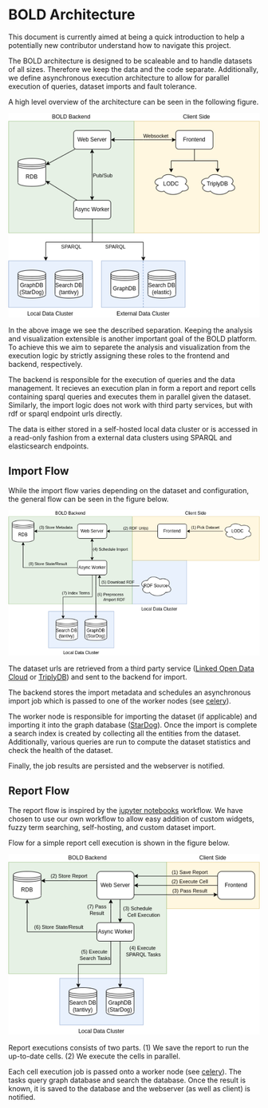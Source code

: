 # BOLD Architecture
This document is currently aimed at being a quick introduction to help a potentially new contributor understand how to navigate this project.

The BOLD architecture is designed to be scaleable and to handle datasets of all sizes. Therefore we keep the data and the code separate. 
Additionally, we define asynchronous execution architecture to allow for parallel execution of queries, dataset imports and fault tolerance.

A high level overview of the architecture can be seen in the following figure.

![Architecture Overview](resources/overview.png)

In the above image we see the described separation.
Keeping the analysis and visualization extensible is another important goal of the BOLD platform.
To achieve this we aim to separete the analysis and visualization from the execution logic by strictly assigning these roles to the frontend and backend, respectively.

The backend is responsible for the execution of queries and the data management.
It recieves an execution plan in form a report and report cells containing sparql queries and executes them in parallel given the dataset.
Similarly, the import logic does not work with third party services, but with rdf or sparql endpoint urls directly.

The data is either stored in a self-hosted local data cluster or is accessed in a read-only fashion from a external data clusters using SPARQL and elasticsearch endpoints.

## Import Flow
While the import flow varies depending on the dataset and configuration, the general flow can be seen in the figure below.

![Import Flow](resources/import_flow.png)

The dataset urls are retrieved from a third party service ([Linked Open Data Cloud](https://lod-cloud.net/) or [TriplyDB](https://triplydb.com/)) and sent to the backend for import.

The backend stores the import metadata and schedules an asynchronous import job which is passed to one of the worker nodes (see [celery](https://github.com/celery/celery)).

The worker node is responsible for importing the dataset (if applicable) and importing it into the graph database ([StarDog](https://www.stardog.com/)).
Once the import is complete a search index is created by collecting all the entities from the dataset.
Additionally, various queries are run to compute the dataset statistics and check the health of the dataset.

Finally, the job results are persisted and the webserver is notified.

## Report Flow
The report flow is inspired by the [jupyter notebooks](https://jupyter.org/) workflow.
We have chosen to use our own workflow to allow easy addition of custom widgets, fuzzy term searching, self-hosting, and custom dataset import.

Flow for a simple report cell execution is shown in the figure below.

![Report Flow](resources/report_flow.png)

Report executions consists of two parts. 
(1) We save the report to run the up-to-date cells.
(2) We execute the cells in parallel.

Each cell execution job is passed onto a worker node (see [celery](https://github.com/celery/celery)).
The tasks query graph database and search the database. Once the result is known, it is saved to the database and the webserver (as well as client) is notified.
